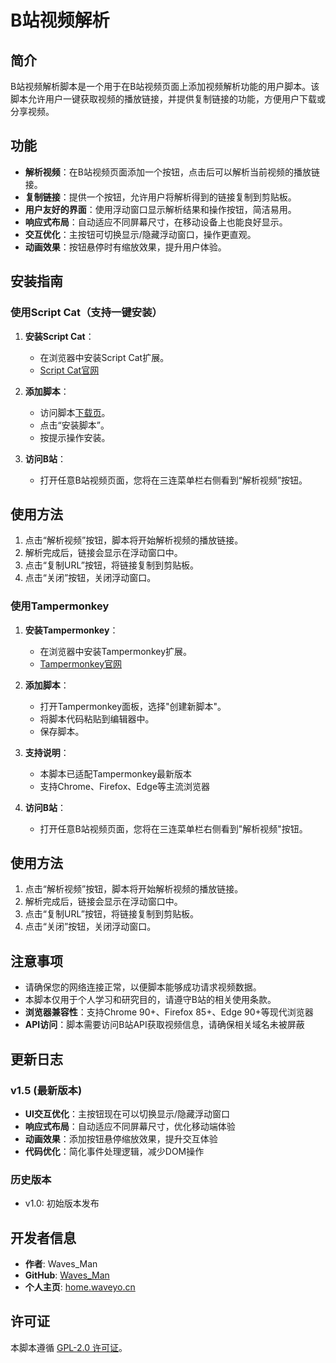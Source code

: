 # B站视频解析

## 简介

B站视频解析脚本是一个用于在B站视频页面上添加视频解析功能的用户脚本。该脚本允许用户一键获取视频的播放链接，并提供复制链接的功能，方便用户下载或分享视频。

## 功能

- **解析视频**：在B站视频页面添加一个按钮，点击后可以解析当前视频的播放链接。
- **复制链接**：提供一个按钮，允许用户将解析得到的链接复制到剪贴板。
- **用户友好的界面**：使用浮动窗口显示解析结果和操作按钮，简洁易用。
- **响应式布局**：自动适应不同屏幕尺寸，在移动设备上也能良好显示。
- **交互优化**：主按钮可切换显示/隐藏浮动窗口，操作更直观。
- **动画效果**：按钮悬停时有缩放效果，提升用户体验。

## 安装指南

### 使用Script Cat（支持一键安装）

1. **安装Script Cat**：
   - 在浏览器中安装Script Cat扩展。
   - [Script Cat官网](https://scriptcat.org/zh-CN/)

2. **添加脚本**：
   - 访问脚本[下载页](https://scriptcat.org/zh-CN/script-show-page/2682)。
   - 点击“安装脚本”。
   - 按提示操作安装。

3. **访问B站**：
   - 打开任意B站视频页面，您将在三连菜单栏右侧看到“解析视频”按钮。

## 使用方法

1. 点击“解析视频”按钮，脚本将开始解析视频的播放链接。
2. 解析完成后，链接会显示在浮动窗口中。
3. 点击“复制URL”按钮，将链接复制到剪贴板。
4. 点击“关闭”按钮，关闭浮动窗口。

### 使用Tampermonkey

1. **安装Tampermonkey**：
   - 在浏览器中安装Tampermonkey扩展。
   - [Tampermonkey官网](https://www.tampermonkey.net/)

2. **添加脚本**：
   - 打开Tampermonkey面板，选择"创建新脚本"。
   - 将脚本代码粘贴到编辑器中。
   - 保存脚本。

3. **支持说明**：
   - 本脚本已适配Tampermonkey最新版本
   - 支持Chrome、Firefox、Edge等主流浏览器

4. **访问B站**：
   - 打开任意B站视频页面，您将在三连菜单栏右侧看到"解析视频"按钮。

## 使用方法

1. 点击“解析视频”按钮，脚本将开始解析视频的播放链接。
2. 解析完成后，链接会显示在浮动窗口中。
3. 点击“复制URL”按钮，将链接复制到剪贴板。
4. 点击“关闭”按钮，关闭浮动窗口。

## 注意事项

- 请确保您的网络连接正常，以便脚本能够成功请求视频数据。
- 本脚本仅用于个人学习和研究目的，请遵守B站的相关使用条款。
- **浏览器兼容性**：支持Chrome 90+、Firefox 85+、Edge 90+等现代浏览器
- **API访问**：脚本需要访问B站API获取视频信息，请确保相关域名未被屏蔽

## 更新日志

### v1.5 (最新版本)
- **UI交互优化**：主按钮现在可以切换显示/隐藏浮动窗口
- **响应式布局**：自动适应不同屏幕尺寸，优化移动端体验
- **动画效果**：添加按钮悬停缩放效果，提升交互体验
- **代码优化**：简化事件处理逻辑，减少DOM操作

### 历史版本
- v1.0: 初始版本发布

## 开发者信息

- **作者**: Waves_Man
- **GitHub**: [Waves_Man](https://github.com/WavesMan)
- **个人主页**: [home.waveyo.cn](https://home.waveyo.cn)

## 许可证

本脚本遵循 [GPL-2.0 许可证](LICENSE)。